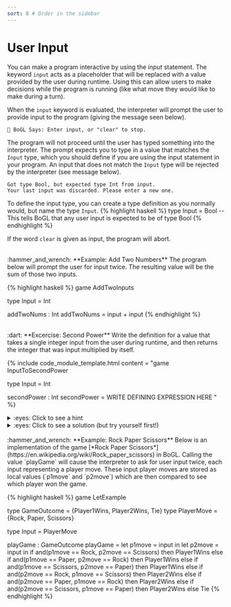 ```yaml
---
sort: 8 # Order in the sidebar
---
```


# User Input

You can make a program interactive by using the *input* statement.
The keyword `input` acts as a placeholder that will be replaced with a value provided by the user during runtime.
Using this can allow users to make decisions while the program is running (like what move they would like to make during a turn).

When the `input` keyword is evaluated, the interpreter will prompt the user to provide input to the program (giving the message seen below).  
```
🤖 BoGL Says: Enter input, or "clear" to stop.
```
The program will not proceed until the user has typed something into the interpreter.
The prompt expects you to type in a value that matches the `Input` type, which you should define if you are using the input statement in your program.
An input that does not match the `Input` type will be rejected by the interpreter (see message below).
```
Got type Bool, but expected type Int from input.
Your last input was discarded. Please enter a new one.
```

To define the input type, you can create a type definition as you normally would, but name the type `Input`.
{% highlight haskell %}
type Input = Bool -- This tells BoGL that any user input is expected to be of type Bool
{% endhighlight %}

If the word `clear` is given as input, the program will abort.

<br/>
:hammer_and_wrench: **Example: Add Two Numbers**  
The program below will prompt the user for input twice.
The resulting value will be the sum of those two inputs.

{% highlight haskell %}
game AddTwoInputs

type Input = Int

addTwoNums : Int
addTwoNums = input + input
{% endhighlight %}

<br/>
:dart: **Excercise: Second Power**   
Write the definition for a value that takes a single integer input from the user during runtime, and then returns the integer that was input multiplied by itself.

{% include code_module_template.html
content = "game InputToSecondPower

type Input = Int

secondPower : Int
secondPower = WRITE DEFINING EXPRESSION HERE
"
%}
<details><summary>:eyes: Click to see a hint</summary>
<p>
You will have to use a local value in your defining expression.
</p>
</details>

<details><summary>:eyes: Click to see a solution (but try yourself first!)</summary>
<p>
{% highlight haskell %}
game InputToSecondPower

type Input = Int

secondPower : Int
secondPower = let x = input in x * x  
{% endhighlight %}
</p>
</details>

<br/>
:hammer_and_wrench: **Example: Rock Paper Scissors**  
Below is an implementation of the game [*Rock Paper Scissors*](https://en.wikipedia.org/wiki/Rock_paper_scissors) in BoGL.
Calling the value `playGame` will cause the interpreter to ask for user input twice, each input representing a player move.
These input player moves are stored as local values (`p1move` and `p2move`) which are then compared to see which player won the game.

{% highlight haskell %}
game LetExample

type GameOutcome = {Player1Wins, Player2Wins, Tie}
type PlayerMove = {Rock, Paper, Scissors}

type Input = PlayerMove

playGame : GameOutcome
playGame =
	let p1move = input in
	let p2move = input in
	if and(p1move == Rock, p2move == Scissors) then Player1Wins
	else if and(p1move == Paper, p2move == Rock) then Player1Wins
	else if and(p1move == Scissors, p2move == Paper) then Player1Wins
	else if and(p2move == Rock, p1move == Scissors) then Player2Wins
	else if and(p2move == Paper, p1move == Rock) then Player2Wins
	else if and(p2move == Scissors, p1move == Paper) then Player2Wins
	else Tie
{% endhighlight %}
